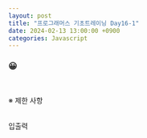 ```yaml
---
layout: post
title: "프로그래머스 기초트레이닝 Day16-1"
date: 2024-02-13 13:00:00 +0900
categories: Javascript
---
```


### 😀

<br>

※ 제한 사항<br>
<br>

입출력 <br>

<!-- |my_string|is_suffix|result|
|:---:|:---:|:---:|
|"banana"|"ana"|1|
|"banana"|"nan"|0|
|"banana"|"wxyz"|0|
|"banana"|"abanana"|0| -->


<br>

```javascript

```
